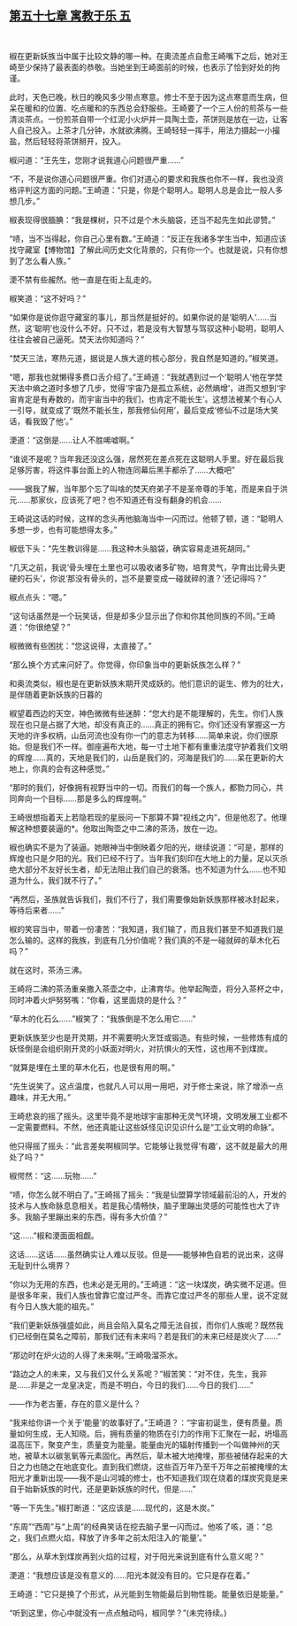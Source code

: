 ## [第五十七章 寓教于乐 五](https://www.xxbiquge.com/11_11207/9125467.html)
﻿

  椒在更新妖族当中属于比较文静的哪一种。在奧流差点自愈王崎嘴下之后，她对王崎至少保持了最表面的恭敬。当她坐到王崎面前的时候，也表示了恰到好处的拘谨。

  此时，天色已晚，秋日的晚风多少带点寒意。修士不至于因为这点寒意而生病，但呆在暖和的位置、吃点暖和的东西总会舒服些。王崎要了一个三人份的煎茶与一些清淡茶点。一份煎茶自带一个红泥小火炉并一具陶土壶，茶饼则是放在一边，让客人自己投入。上茶才几分钟，水就欲沸腾。王崎轻轻一挥手，用法力摄起一小撮盐，然后轻轻将茶饼掰开，投入。

  椒问道：“王先生，您刚才说我道心问题很严重……”

  “不，不是说你道心问题很严重。你们对道心的要求和我族也你不一样，我也没资格评判这方面的问题。”王崎道：“只是，你是个聪明人。聪明人总是会比一般人多想几步。”

  椒表现得很腼腆：“我是棵树，只不过是个木头脑袋，还当不起先生如此谬赞。”

  “啧，当不当得起，你自己心里有数。”王崎道：“反正在我诸多学生当中，知道应该找守藏室【博物馆】了解此间历史文化背景的，只有你一个。也就是说，只有你想到了怎么看人族。”

  浭不禁有些赧然。他一直是在街上乱走的。

  椒笑道：“这不好吗？”

  “如果你是说你逛守藏室的事儿，那当然是挺好的。如果你说的是‘聪明人’……当然，这‘聪明’也没什么不好。只不过，若是没有大智慧与驾驭这种小聪明，聪明人往往会被自己逼死。焚天法你知道吗？”

  “焚天三法，寒热元道，据说是人族大道的核心部分，我自然是知道的。”椒笑道。

  “嗯，那我也就懒得多费口舌介绍了。”王崎道：“我就遇到过一个‘聪明人’他在学焚天法中熵之道时多想了几步，觉得‘宇宙乃是孤立系统，必然熵增’，进而又想到‘宇宙肯定是有寿数的，而宇宙当中的我们，也肯定不能长生’。这想法被某个有心人一引导，就变成了‘既然不能长生，那我修仙何用’，最后变成‘修仙不过是场大笑话，看我毁了他’。”

  浭道：“这倒是……让人不胜唏嘘啊。”

  “谁说不是呢？当年我还没这么强，居然死在差点死在这聪明人手里。好在最后我足够厉害，将这件事台面上的人物连同幕后黑手都杀了……大概吧”

  ——据我了解，当年那个忘了叫啥的焚天府弟子不是圣帝尊的手笔，而是来自于洪元……那家伙，应该死了吧？也不知道还有没有翻身的机会……

  王崎说这话的时候，这样的念头再他脑海当中一闪而过。他顿了顿，道：“聪明人多想一步，也有可能想得太多。”

  椒低下头：“先生教训得是……我这种木头脑袋，确实容易走进死胡同。”

  “几天之前，我说‘骨头埋在土里也可以吸收诸多矿物，培育灵气，孕育出比骨头更硬的石头’，你说‘那没有骨头的，岂不是要变成一碰就碎的渣？’还记得吗？”

  椒点点头：“嗯。”

  “这句话虽然是一个玩笑话，但是却多少显示出了你和你其他同族的不同。”王崎道：“你很绝望？”

  椒微微有些困扰：“您这说得，太直接了。”

  “那么换个方式来问好了。你觉得，你印象当中的更新妖族怎么样？”

  和奥流类似，椒也是在更新妖族末期开灵成妖的。他们意识的诞生、修为的壮大，是伴随着更新妖族的日暮的

  椒望着西边的天空，神色微微有些迷醉：“您大约是不能理解的，先生。你们人族现在也只是占据了大地，却没有真正的……真正的拥有它。你们还没有掌握这一方天地的许多权柄，山岳河流也没有你一门的意志为转移……简单来说，你们很原始。但是我们不一样。御座遍布大地，每一寸土地下都有重重法度守护着我们文明的辉煌……真的，天地是我们的，山岳是我们的，河海是我们的……呆在更新的大地上，你真的会有这种感觉。”

  “那时的我们，好像拥有视野当中的一切。而我们的每一个族人，都勠力同心，共同奔向一个目标……那是多么的辉煌啊。”

  王崎很想指着天上若隐若现的星辰问一下那算不算“视线之内”，但是他忍了。他理解这种想要装逼的*。他取出陶壶之中二沸的茶汤，放在一边。

  椒也确实不是为了装逼。她眼神当中倒映着夕阳的光，继续说道：“可是，那样的辉煌也只是夕阳的光。我们已经不行了。当年我们刻印在大地上的力量，足以灭杀绝大部分不友好长生者，却无法阻止我们自己的衰落。也不知道为什么……也不知道为什么，我们就不行了。”

  “再然后，圣族就告诉我们，我们不行了，我们需要像始新妖族那样被冰封起来，等待后来者……”

  椒的笑容当中，带着一份凄苦：“我知道，我们输了，而且我们甚至不知道我们是怎么输的。这样的我族，到底有几分价值呢？我们真的不是一碰就碎的草木化石吗？”

  就在这时，茶汤三沸。

  王崎将二沸的茶汤重亲撒入茶壶之中，止沸育华。他举起陶壶，将分入茶杯之中，同时冲着火炉努努嘴：“你看，这里面烧的是什么？”

  “草木的化石么……”椒笑了：“我族倒是不怎么用它……”

  更新妖族至少也是开灵期，并不需要明火烹饪或锻造。有些时候，一些修炼有成的妖怪倒是会组织刚开灵的小妖面对明火，对抗惧火的天性，这也用不到煤炭。

  “就算是埋在土里的草木化石，也是很有用的啊。”

  “先生说笑了。这点温度，也就凡人可以用一用吧，对于修士来说，除了增添一点趣味，并无大用。”

  王崎悲哀的摇了摇头。这里毕竟不是地球宇宙那种无灵气环境，文明发展工业都不一定需要燃料。不然，他还真能让这些妖怪见识见识什么是“工业文明的命脉”。

  他只得摇了摇头：“此言差矣啊椒同学。它能够让我觉得‘有趣’，这不就是最大的用处了吗？”

  椒愕然：“这……玩物……”

  “啧，你怎么就不明白了。”王崎摇了摇头：“我是仙盟算学领域最前沿的人，开发的技术与人族命脉息息相关。若是我心情畅快，脑子里蹦出灵感的可能性也大了许多。我脑子里蹦出来的东西，得有多大价值？”

  “这……”椒和浭面面相觑。

  这话……这话……虽然确实让人难以反驳。但是——能够神色自若的说出来，这得无耻到什么境界？

  “你以为无用的东西，也未必是无用的。”王崎道：“这一块煤炭，确实微不足道。但是很多年来，我们人族也曾靠它度过严冬。而靠它度过严冬的那些人里，说不定就有今日人族大能的祖先。”

  “我们更新妖族强盛如此，尚且会陷入莫名之障无法自拔，而你们人族呢？既然我们已经倒在莫名之障前，那我们还有未来吗？若是我们的未来已经是炭火了……”

  “那边时在炉火边的人得了未来啊。”王崎吸溜茶水。

  “路边之人的未来，又与我们又什么关系呢？”椒苦笑：“对不住，先生，我非是……非是之一龙皇决定，而是不明白，今日的我们……今日的我们……”

  ——作为老古董，存在的意义是什么？

  “我来给你讲一个关于‘能量’的故事好了。”王崎道？：“宇宙初诞生，便有质量。质量如何生成，无人知晓。后，拥有质量的物质在引力的作用下汇聚在一起，坍塌高温高压下，聚变产生，质量变为能量。能量由光的辐射传播到一个叫做神州的天地，被草木以碳氢氧等元素固化。再然后，草木被大地掩埋，那些被储存起来的大日之力也随之在地底变化。直到我们燃烧，这些百万年乃至千万年之前被掩埋的太阳光才重新出现——我不是山河城的修士，也不知道我们现在烧着的煤炭究竟是来自于始新妖族的时代，还是更新妖族的时代，但是……”

  “等一下先生。”椒打断道：“这应该是……现代的，这是木炭。”

  “东周”“西周”与“上周”的经典笑话在挖去脑子里一闪而过。他咳了咳，道：“总之，我们点燃火焰，释放了许多年之前太阳注入的‘能量’。”

  “那么，从草木到煤炭再到火焰的过程，对于阳光来说到底有什么意义呢？”

  浭道：“我想应该是没有意义的……阳光本就没有目的。它只是存在着。”

  王崎道：“它只是换了个形式，从光能到生物能最后到物性能。能量依旧是能量。”

  “听到这里，你心中就没有一点点触动吗，椒同学？”(未完待续。)
